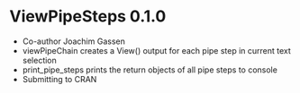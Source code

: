 # ViewPipeSteps 0.1.0
* Co-author Joachim Gassen
* viewPipeChain creates a View() output for each pipe step in current text selection
* print_pipe_steps prints the return objects of all pipe steps to console
* Submitting to CRAN
